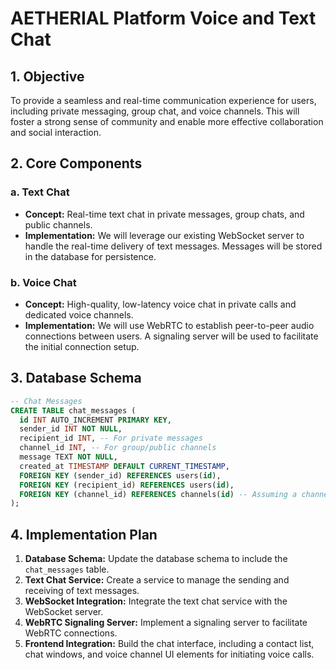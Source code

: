 # AETHERIAL Platform Voice and Text Chat

## 1. Objective

To provide a seamless and real-time communication experience for users, including private messaging, group chat, and voice channels. This will foster a strong sense of community and enable more effective collaboration and social interaction.

## 2. Core Components

### a. Text Chat

- **Concept:** Real-time text chat in private messages, group chats, and public channels.
- **Implementation:** We will leverage our existing WebSocket server to handle the real-time delivery of text messages. Messages will be stored in the database for persistence.

### b. Voice Chat

- **Concept:** High-quality, low-latency voice chat in private calls and dedicated voice channels.
- **Implementation:** We will use WebRTC to establish peer-to-peer audio connections between users. A signaling server will be used to facilitate the initial connection setup.

## 3. Database Schema

```sql
-- Chat Messages
CREATE TABLE chat_messages (
  id INT AUTO_INCREMENT PRIMARY KEY,
  sender_id INT NOT NULL,
  recipient_id INT, -- For private messages
  channel_id INT, -- For group/public channels
  message TEXT NOT NULL,
  created_at TIMESTAMP DEFAULT CURRENT_TIMESTAMP,
  FOREIGN KEY (sender_id) REFERENCES users(id),
  FOREIGN KEY (recipient_id) REFERENCES users(id),
  FOREIGN KEY (channel_id) REFERENCES channels(id) -- Assuming a channels table exists
);
```

## 4. Implementation Plan

1.  **Database Schema:** Update the database schema to include the `chat_messages` table.
2.  **Text Chat Service:** Create a service to manage the sending and receiving of text messages.
3.  **WebSocket Integration:** Integrate the text chat service with the WebSocket server.
4.  **WebRTC Signaling Server:** Implement a signaling server to facilitate WebRTC connections.
5.  **Frontend Integration:** Build the chat interface, including a contact list, chat windows, and voice channel UI elements for initiating voice calls.

